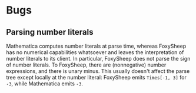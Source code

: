 # Bugs

## Parsing number literals

Mathematica computes number literals at parse time, whereas FoxySheep has no numerical capabilities whatsoever and leaves the interpretation of number literals to its client. In particular, FoxySheep does not parse the sign of number literals. To FoxySheep, there are (nonnegative) number expressions, and there is unary minus. This usually doesn't affect the parse tree except locally at the number literal: FoxySheep emits `Times[-1, 3]` for `-3`, while Mathematica emits `-3`.
